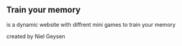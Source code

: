 ## Train your memory
is a dynamic website with diffrent mini games to train your memory

created by
Niel Geysen
